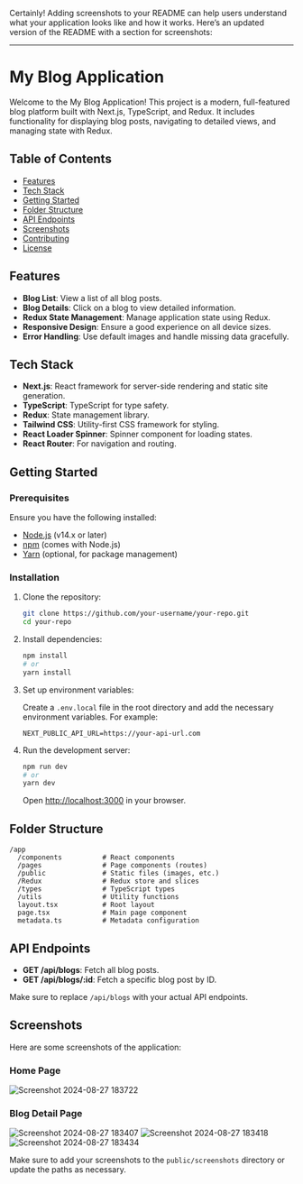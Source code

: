 Certainly! Adding screenshots to your README can help users understand what your application looks like and how it works. Here’s an updated version of the README with a section for screenshots:

---

# My Blog Application

Welcome to the My Blog Application! This project is a modern, full-featured blog platform built with Next.js, TypeScript, and Redux. It includes functionality for displaying blog posts, navigating to detailed views, and managing state with Redux.

## Table of Contents

- [Features](#features)
- [Tech Stack](#tech-stack)
- [Getting Started](#getting-started)
- [Folder Structure](#folder-structure)
- [API Endpoints](#api-endpoints)
- [Screenshots](#screenshots)
- [Contributing](#contributing)
- [License](#license)

## Features

- **Blog List**: View a list of all blog posts.
- **Blog Details**: Click on a blog to view detailed information.
- **Redux State Management**: Manage application state using Redux.
- **Responsive Design**: Ensure a good experience on all device sizes.
- **Error Handling**: Use default images and handle missing data gracefully.

## Tech Stack

- **Next.js**: React framework for server-side rendering and static site generation.
- **TypeScript**: TypeScript for type safety.
- **Redux**: State management library.
- **Tailwind CSS**: Utility-first CSS framework for styling.
- **React Loader Spinner**: Spinner component for loading states.
- **React Router**: For navigation and routing.

## Getting Started

### Prerequisites

Ensure you have the following installed:

- [Node.js](https://nodejs.org/) (v14.x or later)
- [npm](https://www.npmjs.com/) (comes with Node.js)
- [Yarn](https://classic.yarnpkg.com/) (optional, for package management)

### Installation

1. Clone the repository:

    ```bash
    git clone https://github.com/your-username/your-repo.git
    cd your-repo
    ```

2. Install dependencies:

    ```bash
    npm install
    # or
    yarn install
    ```

3. Set up environment variables:

    Create a `.env.local` file in the root directory and add the necessary environment variables. For example:

    ```plaintext
    NEXT_PUBLIC_API_URL=https://your-api-url.com
    ```

4. Run the development server:

    ```bash
    npm run dev
    # or
    yarn dev
    ```

    Open [http://localhost:3000](http://localhost:3000) in your browser.

## Folder Structure

```
/app
  /components          # React components
  /pages               # Page components (routes)
  /public              # Static files (images, etc.)
  /Redux               # Redux store and slices
  /types               # TypeScript types
  /utils               # Utility functions
  layout.tsx           # Root layout
  page.tsx             # Main page component
  metadata.ts          # Metadata configuration
```

## API Endpoints

- **GET /api/blogs**: Fetch all blog posts.
- **GET /api/blogs/:id**: Fetch a specific blog post by ID.

Make sure to replace `/api/blogs` with your actual API endpoints.

## Screenshots

Here are some screenshots of the application:

### Home Page

![Screenshot 2024-08-27 183722](https://github.com/user-attachments/assets/35063ef8-31e3-41b0-b275-13bb5b4e97bc)


### Blog Detail Page

![Screenshot 2024-08-27 183407](https://github.com/user-attachments/assets/e02ceda7-b977-4ae8-80d0-52964bf85038)
![Screenshot 2024-08-27 183418](https://github.com/user-attachments/assets/f785c59a-0175-4496-8621-64071678a37f)
![Screenshot 2024-08-27 183434](https://github.com/user-attachments/assets/20c12301-b4cc-4bed-a12a-54f9f38766fd)


Make sure to add your screenshots to the `public/screenshots` directory or update the paths as necessary.




